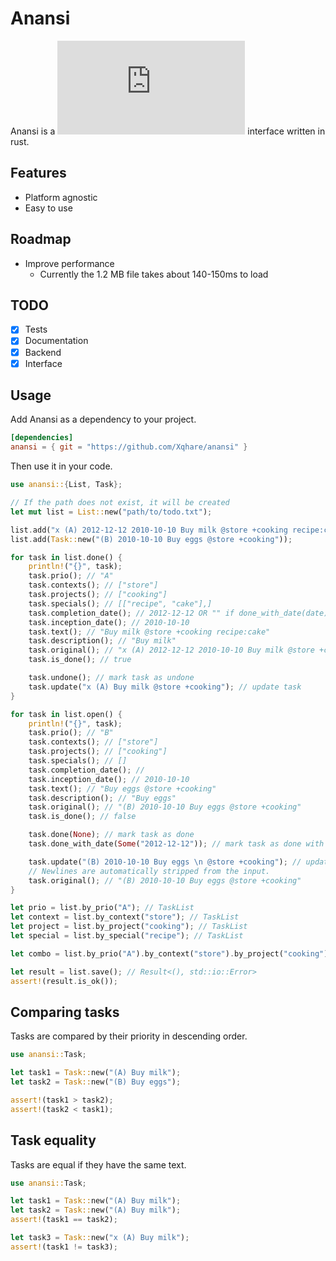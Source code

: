 # Anansi
Anansi is a ![todo.txt](https://github.com/todotxt/todo.txt) interface written in rust.

## Features
- Platform agnostic
- Easy to use

## Roadmap
- Improve performance
    - Currently the 1.2 MB file takes about 140-150ms to load

## TODO
- [x] Tests
- [x] Documentation
- [x] Backend
- [x] Interface

## Usage
Add Anansi as a dependency to your project.

```toml
[dependencies]
anansi = { git = "https://github.com/Xqhare/anansi" }
```

Then use it in your code.

```rust
use anansi::{List, Task};

// If the path does not exist, it will be created
let mut list = List::new("path/to/todo.txt");

list.add("x (A) 2012-12-12 2010-10-10 Buy milk @store +cooking recipe:cake");
list.add(Task::new("(B) 2010-10-10 Buy eggs @store +cooking"));

for task in list.done() {
    println!("{}", task);
    task.prio(); // "A"
    task.contexts(); // ["store"]
    task.projects(); // ["cooking"]
    task.specials(); // [["recipe", "cake"],]
    task.completion_date(); // 2012-12-12 OR "" if done_with_date(date) was not called
    task.inception_date(); // 2010-10-10
    task.text(); // "Buy milk @store +cooking recipe:cake"
    task.description(); // "Buy milk"
    task.original(); // "x (A) 2012-12-12 2010-10-10 Buy milk @store +cooking recipe:cake"
    task.is_done(); // true

    task.undone(); // mark task as undone
    task.update("x (A) Buy milk @store +cooking"); // update task
}

for task in list.open() {
    println!("{}", task);
    task.prio(); // "B"
    task.contexts(); // ["store"]
    task.projects(); // ["cooking"]
    task.specials(); // []
    task.completion_date(); // 
    task.inception_date(); // 2010-10-10
    task.text(); // "Buy eggs @store +cooking"
    task.description(); // "Buy eggs"
    task.original(); // "(B) 2010-10-10 Buy eggs @store +cooking"
    task.is_done(); // false

    task.done(None); // mark task as done
    task.done_with_date(Some("2012-12-12")); // mark task as done with date - Only works if inception date is set

    task.update("(B) 2010-10-10 Buy eggs \n @store +cooking"); // update task
    // Newlines are automatically stripped from the input.
    task.original(); // "(B) 2010-10-10 Buy eggs @store +cooking"
}

let prio = list.by_prio("A"); // TaskList
let context = list.by_context("store"); // TaskList
let project = list.by_project("cooking"); // TaskList
let special = list.by_special("recipe"); // TaskList

let combo = list.by_prio("A").by_context("store").by_project("cooking"); // TaskList

let result = list.save(); // Result<(), std::io::Error>
assert!(result.is_ok());
```

## Comparing tasks
Tasks are compared by their priority in descending order.

```rust
use anansi::Task;

let task1 = Task::new("(A) Buy milk");
let task2 = Task::new("(B) Buy eggs");

assert!(task1 > task2);
assert!(task2 < task1);
```

## Task equality
Tasks are equal if they have the same text.

```rust
use anansi::Task;

let task1 = Task::new("(A) Buy milk");
let task2 = Task::new("(A) Buy milk");
assert!(task1 == task2);

let task3 = Task::new("x (A) Buy milk");
assert!(task1 != task3);
```
